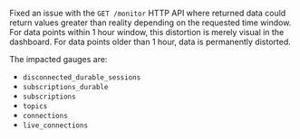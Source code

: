 Fixed an issue with the `GET /monitor` HTTP API where returned data could return values greater than reality depending on the requested time window.  For data points within 1 hour window, this distortion is merely visual in the dashboard.  For data points older than 1 hour, data is permanently distorted.

The impacted gauges are:

- `disconnected_durable_sessions`
- `subscriptions_durable`
- `subscriptions`
- `topics`
- `connections`
- `live_connections`
